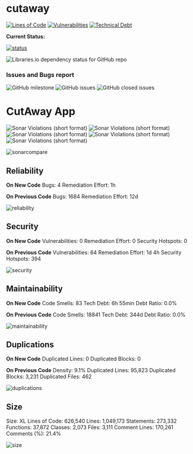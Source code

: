 # cutaway

[![Lines of Code](https://sonarcloud.io/api/project_badges/measure?project=HRSlab_cutawayapp&metric=ncloc)](https://sonarcloud.io/dashboard?id=HRSlab_cutawayapp)
[![Vulnerabilities](https://sonarcloud.io/api/project_badges/measure?project=HRSlab_cutawayapp&metric=vulnerabilities)](https://sonarcloud.io/dashboard?id=HRSlab_cutawayapp)
[![Technical Debt](https://sonarcloud.io/api/project_badges/measure?project=HRSlab_cutawayapp&metric=sqale_index)](https://sonarcloud.io/dashboard?id=HRSlab_cutawayapp)


**Current Status:** 

[![status](https://img.shields.io/website?down_color=red&down_message=DOWN&label=status&up_color=green&up_message=UP&url=http%3A%2F%2Fitcutaway.cutawayapp.it)](https://img.shields.io/website?down_color=red&down_message=DOWN&label=status&up_color=green&up_message=UP&url=http%3A%2F%2Fitcutaway.cutawayapp.it)

![Libraries.io dependency status for GitHub repo](https://img.shields.io/librariesio/github/HRSlab/cutawayapp?logo=Dependabot&logoColor=%23fafafa)

### Issues and Bugs report

![GitHub milestone](https://img.shields.io/github/milestones/progress-percent/HRSlab/cutaway/2?color=%233CD929&label=Completato) ![GitHub issues](https://img.shields.io/github/issues-raw/HRSlab/cutaway?color=%23347CDA&label=attivit%C3%A0%20in%20corso&logo=git&logoColor=%23fafafa) ![GitHub closed issues](https://img.shields.io/github/issues-closed-raw/HRSlab/cutaway?color=%23B5D91E&label=attivit%C3%A0%20completate&logo=git&logoColor=%23fafafa)



# CutAway App

![Sonar Violations (short format)](https://img.shields.io/sonar/blocker_violations/HRSlab_cutawayapp?server=https%3A%2F%2Fsonarcloud.io) ![Sonar Violations (short format)](https://img.shields.io/sonar/critical_violations/HRSlab_cutawayapp?server=https%3A%2F%2Fsonarcloud.io) ![Sonar Violations (short format)](https://img.shields.io/sonar/major_violations/HRSlab_cutawayapp?server=https%3A%2F%2Fsonarcloud.io) ![Sonar Violations (short format)](https://img.shields.io/sonar/minor_violations/HRSlab_cutawayapp?color=brightgreen&server=https%3A%2F%2Fsonarcloud.io) ![Sonar Violations (short format)](https://img.shields.io/sonar/info_violations/HRSlab_cutawayapp?color=blue&server=https%3A%2F%2Fsonarcloud.io) 

![sonarcompare](https://photos.smugmug.com/photos/i-z9H9pbP/0/bbed4de9/X3/i-z9H9pbP-X3.png)


## Reliability
**On New Code**
Bugs: 4
Remediation Effort: 1h

**On Previous Code**
Bugs: 1684
Remediation Effort: 12d

![reliability](https://photos.smugmug.com/photos/i-j28ThrH/0/ab55e4a1/X3/i-j28ThrH-X3.png)



## Security
**On New Code**
Vulnerabilities: 0
Remediation Effort: 0
Security Hotspots: 0

**On Previous Code**
Vulnerabilities: 64
Remediation Effort: 1d 4h
Security Hotspots: 394

![security](https://photos.smugmug.com/photos/i-WTMkwVw/0/883d5a9b/X3/i-WTMkwVw-X3.png)


## Maintainability

**On New Code**
Code Smells: 83
Tech Debt: 6h 55min
Debt Ratio: 0.0%

**On Previous Code**
Code Smells: 18841
Tech Debt: 344d
Debt Ratio: 0.0%

![maintainability](https://photos.smugmug.com/photos/i-BK6mmkC/0/f02e6a14/X3/i-BK6mmkC-X3.png)

## Duplications

**On New Code**
Duplicated Lines: 0
Duplicated Blocks: 0

**On Previous Code**
Density: 9.1%
Duplicated Lines: 95,823
Duplicated Blocks: 3,231
Duplicated Files: 462

![duplications](https://photos.smugmug.com/photos/i-vHbCMMv/0/66c11313/X3/i-vHbCMMv-X3.png)

## Size

Size: XL
Lines of Code: 626,540
Lines: 1,049,173
Statements: 273,332
Functions: 37,872
Classes: 2,073
Files: 3,111
Comment Lines: 170,261
Comments (%): 21.4%

![size](https://photos.smugmug.com/photos/i-Q5qbWWN/0/42288131/X3/i-Q5qbWWN-X3.png)


